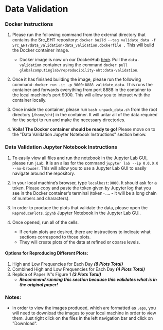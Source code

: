 # Data Validation

### Docker Instructions
1. Please run the following command from the external directory that contains the Src_EHT repository: `docker build --tag validate_data -f Src_EHT/data_validation/data_validation.dockerfile .` This will build the Docker container image.
   * Docker image is now on our DockerHub [here](https://hub.docker.com/r/globalcomputinglab/reproducibility-eht/tags). Pull the `data-validation` container using the command `docker pull globalcomputinglab/reproducibility-eht:data-validation`.

2. Once it has finished building the image, please run the following command: `docker run -it -p 9000:8888 validate_data`. This runs the container and forwards everything from port 8888 in the container to the local machine's port 9000. This will allow you to interact with the container locally.

3. Once inside the container, please run `bash unpack_data.sh` from the root directory (`/home/eht`) in the container. It will untar all of the data required for the script to run and make the necessary directories.

4. **Voila! The Docker container should be ready to go!** Please move on to the "Data Validation Jupyter Notebook Instructions" section below.



### Data Validation Jupyter Notebook Instructions
1. To easily view all files and run the notebook in the Jupyter Lab GUI, please run `jLab`. It is an alias for the command `jupyter lab --ip 0.0.0.0 --no-browser`. This will allow you to use a Jupyter Lab GUI to easily navigate around the repository.

2. In your local machine’s browser, type `localhost:9000`. It should ask for a token. Please copy and paste the token given by Jupyter log that you see in the Docker container's terminal (token=…. - it will be a long chain of numbers and characters).

3. In order to produce the plots that validate the data, please open the `ReproducePlots.ipynb` Jupyter Notebook in the Jupyter Lab GUI. 

4. Once opened, run all of the cells.
   - If certain plots are desired, there are instructions to indicate what sections correspond to those plots. 
   - They will create plots of the data at refined or coarse levels.

#### Options for Reproducing Different Plots:
1. High and Low Frequencies for Each Day _**(8 Plots Total)**_
2. Combined High and Low Frequencies for Each Day _**(4 Plots Total)**_
3. Replica of Paper IV's Figure 1 _**(3 Plots Total)**_
   - _**Recommend running this section because this validates what is in the original paper!**_
   
   
  
### Notes:
* In order to view the images produced, which are formatted as `.eps`, you will need to download the images to your local machine in order to view them. Just right click on the files in the left navigation bar and click on "Download".
